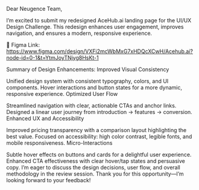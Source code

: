 Dear Neugence Team,

I’m excited to submit my redesigned AceHub.ai landing page for the UI/UX Design Challenge. This redesign enhances user engagement, improves navigation, and ensures a modern, responsive experience.

🔗 Figma Link: https://www.figma.com/design/VXFi2mcWbMxG7xHDQcXCwH/Acehub.ai?node-id=0-1&t=YtmJoyTNjyg8HsKt-1

Summary of Design Enhancements:
Improved Visual Consistency

Unified design system with consistent typography, colors, and UI components.
Hover interactions and button states for a more dynamic, responsive experience.
Optimized User Flow

Streamlined navigation with clear, actionable CTAs and anchor links.
Designed a linear user journey from introduction → features → conversion.
Enhanced UX and Accessibility

Improved pricing transparency with a comparison layout highlighting the best value.
Focused on accessibility: high color contrast, legible fonts, and mobile responsiveness.
Micro-Interactions

Subtle hover effects on buttons and cards for a delightful user experience.
Enhanced CTA effectiveness with clear hover/tap states and persuasive copy.
I’m eager to discuss the design decisions, user flow, and overall methodology in the review session. Thank you for this opportunity—I’m looking forward to your feedback!

